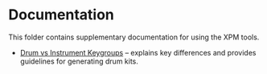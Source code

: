 # Documentation

This folder contains supplementary documentation for using the XPM tools.

- [Drum vs Instrument Keygroups](drum_vs_instrument_keygroups.md) – explains key differences and provides guidelines for generating drum kits.
